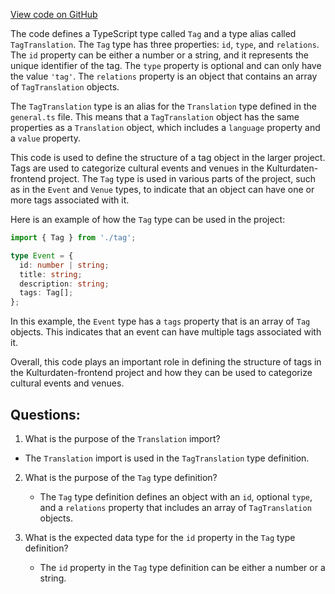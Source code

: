 [View code on GitHub](https://github.com/technologiestiftung/kulturdaten-frontend/blob/master/lib/api/types/tag.ts)

The code defines a TypeScript type called `Tag` and a type alias called `TagTranslation`. The `Tag` type has three properties: `id`, `type`, and `relations`. The `id` property can be either a number or a string, and it represents the unique identifier of the tag. The `type` property is optional and can only have the value `'tag'`. The `relations` property is an object that contains an array of `TagTranslation` objects.

The `TagTranslation` type is an alias for the `Translation` type defined in the `general.ts` file. This means that a `TagTranslation` object has the same properties as a `Translation` object, which includes a `language` property and a `value` property.

This code is used to define the structure of a tag object in the larger project. Tags are used to categorize cultural events and venues in the Kulturdaten-frontend project. The `Tag` type is used in various parts of the project, such as in the `Event` and `Venue` types, to indicate that an object can have one or more tags associated with it.

Here is an example of how the `Tag` type can be used in the project:

```typescript
import { Tag } from './tag';

type Event = {
  id: number | string;
  title: string;
  description: string;
  tags: Tag[];
};
```

In this example, the `Event` type has a `tags` property that is an array of `Tag` objects. This indicates that an event can have multiple tags associated with it.

Overall, this code plays an important role in defining the structure of tags in the Kulturdaten-frontend project and how they can be used to categorize cultural events and venues.
## Questions: 
 1. What is the purpose of the `Translation` import?
   - The `Translation` import is used in the `TagTranslation` type definition.

2. What is the purpose of the `Tag` type definition?
   - The `Tag` type definition defines an object with an `id`, optional `type`, and a `relations` property that includes an array of `TagTranslation` objects.

3. What is the expected data type for the `id` property in the `Tag` type definition?
   - The `id` property in the `Tag` type definition can be either a number or a string.